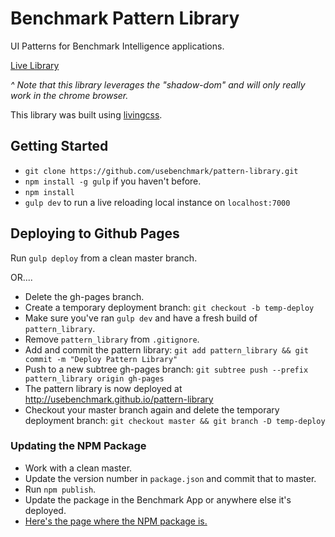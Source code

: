 # Benchmark Pattern Library
UI Patterns for Benchmark Intelligence applications.

[Live Library](http://usebenchmark.github.io/pattern-library)

_^ Note that this library leverages the "shadow-dom" and will only really work in the chrome browser._

This library was built using [livingcss](https://github.com/straker/livingcss).

## Getting Started
  * `git clone https://github.com/usebenchmark/pattern-library.git`
  * `npm install -g gulp` if you haven't before.
  * `npm install`
  * `gulp dev` to run a live reloading local instance on `localhost:7000`

## Deploying to Github Pages
Run `gulp deploy` from a clean master branch.

OR....

* Delete the gh-pages branch.
* Create a temporary deployment branch: `git checkout -b temp-deploy`
* Make sure you've ran `gulp dev` and have a fresh build of `pattern_library`.
* Remove `pattern_library` from `.gitignore`.
* Add and commit the pattern library: `git add pattern_library && git commit -m "Deploy Pattern Library"`
* Push to a new subtree gh-pages branch: `git subtree push --prefix pattern_library origin gh-pages`
* The pattern library is now deployed at http://usebenchmark.github.io/pattern-library
* Checkout your master branch again and delete the temporary deployment branch: `git checkout master && git branch -D temp-deploy`

### Updating the NPM Package
* Work with a clean master.
* Update the version number in `package.json` and commit that to master.
* Run `npm publish`.
* Update the package in the Benchmark App or anywhere else it's deployed.
* [Here's the page where the NPM package is.](https://www.npmjs.com/package/benchmark-patterns)
